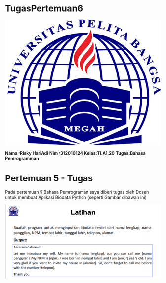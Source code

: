 # TugasPertemuan6

![logo](poto/logo.png)

**Nama :Risky HariAdi**
**Nim :312010124**
**Kelas:TI.A1.20**
**Tugas:Bahasa Pemrogramman**










# Pertemuan 5 - Tugas

Pada pertemuan 5 Bahasa Pemrograman saya diberi tugas oleh Dosen untuk membuat Aplikasi Biodata Python (seperti Gambar dibawah ini)

![tugas](poto/tugas.png)